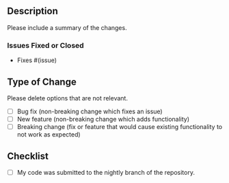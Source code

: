 ## Description

Please include a summary of the changes.

### Issues Fixed or Closed

- Fixes #(issue)

## Type of Change

Please delete options that are not relevant.

- [ ] Bug fix (non-breaking change which fixes an issue)
- [ ] New feature (non-breaking change which adds functionality)
- [ ] Breaking change (fix or feature that would cause existing functionality to not work as expected)

## Checklist

- [ ] My code was submitted to the nightly branch of the repository.

